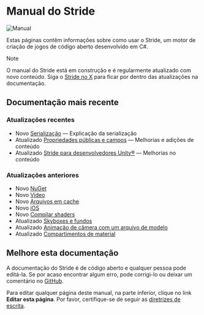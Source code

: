 # Manual do Stride

![Manual](get-started/media/game-editor-scene.jpg)

Estas páginas contêm informações sobre como usar o Stride, um motor de criação de jogos de código aberto desenvolvido em C#.

> [!Note]
> O manual do Stride está em construção e é regularmente atualizado com novo conteúdo. Siga o [Stride no X](https://twitter.com/stridedotnet?lang=en) para ficar por dentro das atualizações na documentação.

## Documentação mais recente

### Atualizações recentes

- <span class="badge text-bg-success">Novo</span> [Serialização](scripts/serialization.md) — Explicação da serialização
- <span class="badge text-bg-info">Atualizado</span> [Propriedades públicas e campos](scripts/public-properties-and-fields.md) — Melhorias e adições de conteúdo
- <span class="badge text-bg-info">Atualizado</span> [Stride para desenvolvedores Unity®](stride-for-unity-developers/index.md) — Melhorias no conteúdo

### Atualizações anteriores

- <span class="badge text-bg-success">Novo</span> [NuGet](nuget/index.md)
- <span class="badge text-bg-success">Novo</span> [Vídeo](video/index.md)
- <span class="badge text-bg-success">Novo</span> [Arquivos em cache](files-and-folders/cached-files.md)
- <span class="badge text-bg-success">Novo</span> [iOS](platforms/ios.md)
- <span class="badge text-bg-success">Novo</span> [Compilar shaders](graphics/effects-and-shaders/compile-shaders.md)
- <span class="badge text-bg-info">Atualizado</span> [Skyboxes e fundos](graphics/textures/skyboxes-and-backgrounds.md)
- <span class="badge text-bg-info">Atualizado</span> [Animação de câmera com um arquivo de modelo](graphics/cameras/animate-a-camera-with-a-model-file.md)
- <span class="badge text-bg-info">Atualizado</span> [Compartimentos de material](graphics/materials/material-slots.md)

## Melhore esta documentação

A documentação do Stride é de código aberto e qualquer pessoa pode editá-la. Se por acaso encontrar algum erro, pode corrigi-lo ou deixar um comentário no [GitHub](https://github.com/stride3d/stride-docs).

Para editar qualquer página deste manual, na parte inferior, clique no link **Editar esta página**. Por favor, certifique-se de seguir as [diretrizes de escrita](https://github.com/stride3d/stride-docs/wiki).
